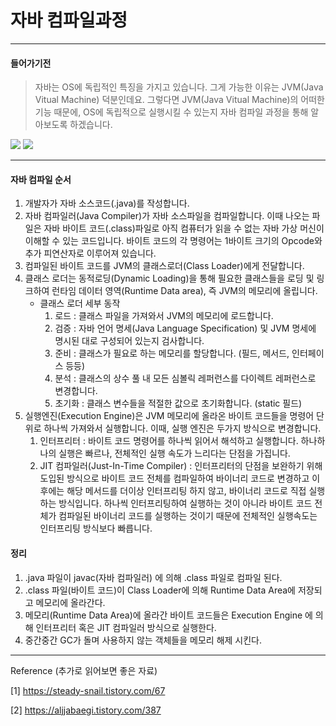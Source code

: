 # 자바 컴파일과정

---

#### 들어가기전

> 자바는 OS에 독립적인 특징을 가지고 있습니다. 그게 가능한 이유는 JVM(Java Vitual Machine) 덕분인데요. 그렇다면 JVM(Java Vitual Machine)의 어떠한 기능 때문에, OS에 독립적으로 실행시킬 수 있는지 자바 컴파일 과정을 통해 알아보도록 하겠습니다.

<img src="http://tcpschool.com/lectures/img_java_programming.png"/>

<img src="https://t1.daumcdn.net/cfile/tistory/991D064B5AE999D512"/>

---

#### 자바 컴파일 순서

1. 개발자가 자바 소스코드(.java)를 작성합니다. 
2. 자바 컴파일러(Java Compiler)가 자바 소스파일을 컴파일합니다. 이때 나오는 파일은 자바 바이트 코드(.class)파일로 아직 컴퓨터가 읽을 수 없는 자바 가상 머신이 이해할 수 있는 코드입니다. 바이트 코드의 각 명령어는 1바이트 크기의 Opcode와 추가 피연산자로 이루어져 있습니다.  
3. 컴파일된 바이트 코드를 JVM의 클래스로더(Class Loader)에게 전달합니다.
4. 클래스 로더는 동적로딩(Dynamic Loading)을 통해 필요한 클래스들을 로딩 및 링크하여 런타임  데이터 영역(Runtime Data area), 즉 JVM의 메모리에 올립니다.
   - 클래스 로더 세부 동작
     1. 로드 : 클래스 파일을 가져와서 JVM의 메모리에 로드합니다.
     2. 검증 : 자바 언어 명세(Java Language Specification) 및 JVM 명세에 명시된 대로 구성되어 있는지 검사합니다.
     3. 준비 : 클래스가 필요로 하는 메모리를 할당합니다. (필드, 메서드, 인터페이스 등등)
     4. 분석 : 클래스의 상수 풀 내 모든 심볼릭 레퍼런스를 다이렉트 레퍼런스로 변경합니다.
     5. 초기화 : 클래스 변수들을 적절한 값으로 초기화합니다. (static 필드)
5. 실행엔진(Execution Engine)은 JVM 메모리에 올라온 바이트 코드들을 명령어 단위로 하나씩 가져와서 실행합니다. 이때, 실행 엔진은 두가지 방식으로 변경합니다.
   1. 인터프리터 : 바이트 코드 명령어를 하나씩 읽어서 해석하고 실행합니다. 하나하나의 실행은 빠르나, 전체적인 실행 속도가 느리다는 단점을 가집니다. 
   2. JIT  컴파일러(Just-In-Time Compiler) : 인터프리터의 단점을 보완하기 위해 도입된 방식으로 바이트 코드 전체를 컴파일하여 바이너리 코드로 변경하고 이후에는 해당 메서드를 더이상 인터프리팅 하지 않고, 바이너리 코드로 직접 실행하는 방식입니다. 하나씩 인터프리팅하여 실행하는 것이 아니라 바이트 코드 전체가 컴파일된 바이너리 코드를 실행하는 것이기 때문에 전체적인 실행속도는 인터프리팅 방식보다 빠릅니다.


#### 정리
1. .java 파일이 javac(자바 컴파일러) 에 의해 .class 파일로 컴파일 된다.
2. .class 파일(바이트 코드)이 Class Loader에 의해 Runtime Data Area에 저장되고 메모리에 올라간다.
3. 메모리(Runtime Data Area)에 올라간 바이트 코드들은 Execution Engine 에 의해 인터프리터 혹은 JIT 컴파일러 방식으로 실행한다.
4. 중간중간 GC가 돌며 사용하지 않는 객체들을 메모리 해제 시킨다.

---

Reference (추가로 읽어보면 좋은 자료)

[1] https://steady-snail.tistory.com/67

[2] https://aljjabaegi.tistory.com/387
